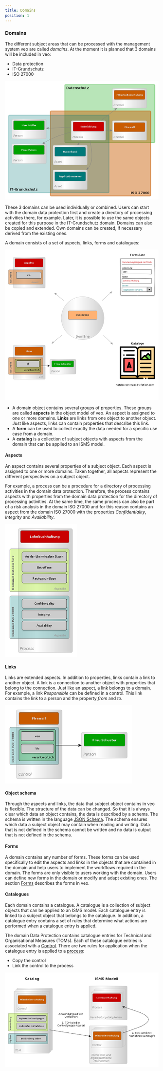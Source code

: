 ```yaml
---
title: Domains
position: 1
---
```


### Domains

The different subject areas that can be processed with the management system veo are called *domains*. At the moment it is planned that 3 domains will be included in veo:

* Data protection
* IT-Grundschutz
* ISO 27000

![veo-domains](media/veo-domains.png)

These 3 domains can be used individually or combined. Users can start with the domain data protection first and create a directory of processing activities there, for example.
Later, it is possible to use the same objects created for this purpose in the IT-Grundschutz domain. Domains can also be copied and extended. Own domains can be created, if necessary derived from the existing ones.

A domain consists of a set of aspects, links, forms and catalogues:

![veo-domaene](media/veo-domaene.png)

* A domain object contains several groups of properties. These groups are called **aspects** in the object model of veo. An aspect is assigned to one or more domains.
**Links** are links from one object to another object. Just like aspects, links can contain properties that describe this link.
* A **form** can be used to collect exactly the data needed for a specific use case from a domain.
* A **catalog** is a collection of subject objects with aspects from the domain that can be applied to an ISMS model.

#### Aspects

An aspect contains several properties of a subject object. Each aspect is assigned to one or more domains. Taken together, all aspects represent the different perspectives on a subject object.

For example, a process can be a procedure for a directory of processing activities in the domain data protection. Therefore, the process contains aspects with properties from the domain data protection for the directory of processing activities. At the same time, the same process can also be part of a risk analysis in the domain ISO 27000 and for this reason contains an aspect from the domain ISO 27000 with the properties *Confidentiality*, *Integrity* and *Availability*.

![veo-aspects](media/veo-aspekte.png)

#### Links

Links are extended aspects. In addition to properties, links contain a link to another object. A link is a connection to another object with properties that belong to the connection. Just like an aspect, a link belongs to a domain. For example, a link *Responsible* can be defined in a control. This link contains the link to a person and the property *from* and *to*.

![veo-links](media/veo-links.png)

#### Object schema

Through the aspects and links, the data that subject object contains in veo is flexible. The structure of the data can be changed. So that it is always clear which data an object contains, the data is described by a schema. The schema is written in the language [JSON Schema](https://json-schema.org/). The schema ensures which data a subject object may contain when reading and writing. Data that is not defined in the schema cannot be written and no data is output that is not defined in the schema.

#### Forms

A domain contains any number of forms. These forms can be used specifically to edit the aspects and links in the objects that are contained in the domain and help users to implement the workflows required in the domain. The forms are only visible to users working with the domain. Users can define new forms in the domain or modify and adapt existing ones. The section [Forms](forms) describes the forms in veo.

#### Catalogues

Each domain contains a catalogue. A catalogue is a collection of subject objects that can be applied to an ISMS model. Each catalogue entry is linked to a subject object that belongs to the catalogue. In addition, a catalogue entry contains a set of rules that determine what actions are performed when a catalogue entry is applied.

The domain Data Protection contains catalogue entries for Technical and Organisational Measures (TOMs). Each of these catalogue entries is associated with a [Control](objects#control). There are two rules for application when the catalogue entry is applied to a [process](objects#process):

* Copy the control
* Link the control to the process

![veo-catalogues](media/veo-kataloge.png)
